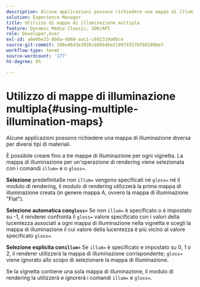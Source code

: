 ```yaml
---
description: Alcune applicazioni possono richiedere una mappa di illuminazione diversa per diversi tipi di materiali.
solution: Experience Manager
title: Utilizzo di mappe di illuminazione multipla
feature: Dynamic Media Classic, SDK/API
role: Developer,User
exl-id: a6e0be23-8b8a-4b60-aac1-c692319a0bce
source-git-commit: 206e4643e3926cb85b4be2189743578f88180be7
workflow-type: tm+mt
source-wordcount: '177'
ht-degree: 0%

---
```


# Utilizzo di mappe di illuminazione multipla{#using-multiple-illumination-maps}

Alcune applicazioni possono richiedere una mappa di illuminazione diversa per diversi tipi di materiali.

È possibile creare fino a tre mappe di illuminazione per ogni vignetta. La mappa di illuminazione per un&#39;operazione di rendering viene selezionata con i comandi `illum=` e o `gloss=`.

**Selezione** predefinitaSe non  `illum=` vengono specificati né  `gloss=` né il modulo di rendering, il modulo di rendering utilizzerà la prima mappa di illuminazione creata (in genere mappa A, ovvero la mappa di illuminazione &quot;Flat&quot;).

**Selezione automatica con`gloss=`** Se non  `illum=` è specificato o è impostato su -1, il renderer confronta il  `gloss=` valore specificato con i valori della lucentezza associati a ogni mappa di illuminazione nella vignetta e scegli la mappa di illuminazione il cui valore della lucentezza è più vicino al valore specificato  `gloss=`.

**Selezione esplicita con`illum=`** Se  `illum=` è specificato e impostato su 0, 1 o 2, il renderer utilizzerà la mappa di illuminazione corrispondente;  `gloss=` viene ignorato allo scopo di selezionare la mappa di illuminazione.

Se la vignetta contiene una sola mappa di illuminazione, il modulo di rendering la utilizzerà e ignorerà i comandi `illum=` e `gloss=`.
